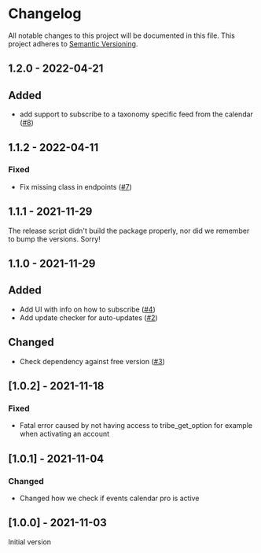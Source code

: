 # Changelog

All notable changes to this project will be documented in this file. This project adheres to [Semantic Versioning](https://semver.org/spec/v2.0.0.html).

## 1.2.0 - 2022-04-21

## Added

- add support to subscribe to a taxonomy specific feed from the calendar ([#8](https://github.com/bernskioldmedia/bm-wp-experience/pull/8))

## 1.1.2 - 2022-04-11

### Fixed

- Fix missing class in endpoints ([#7](https://github.com/bernskioldmedia/bm-wp-experience/pull/7))

## 1.1.1 - 2021-11-29

The release script didn't build the package properly, nor did we remember to bump the versions. Sorry!

## 1.1.0 - 2021-11-29

## Added

- Add UI with info on how to subscribe ([#4](https://github.com/bernskioldmedia/bm-wp-experience/pull/4))
- Add update checker for auto-updates ([#2](https://github.com/bernskioldmedia/bm-wp-experience/pull/2))

## Changed

- Check dependency against free version ([#3](https://github.com/bernskioldmedia/bm-wp-experience/pull/3))

## [1.0.2] - 2021-11-18

### Fixed

- Fatal error caused by not having access to tribe_get_option for example when activating an account

## [1.0.1] - 2021-11-04

### Changed

- Changed how we check if events calendar pro is active

## [1.0.0] - 2021-11-03

Initial version
